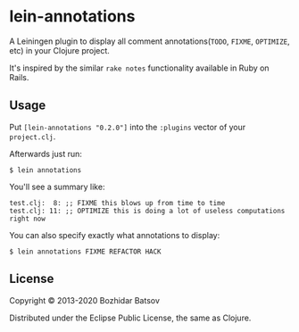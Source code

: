 # lein-annotations

A Leiningen plugin to display all comment annotations(`TODO`, `FIXME`,
`OPTIMIZE`, etc) in your Clojure project.

It's inspired by the similar `rake notes` functionality available in Ruby on Rails.

## Usage

Put `[lein-annotations "0.2.0"]` into the `:plugins` vector
of your `project.clj`.

Afterwards just run:

    $ lein annotations

You'll see a summary like:

```
test.clj:  8: ;; FIXME this blows up from time to time
test.clj: 11: ;; OPTIMIZE this is doing a lot of useless computations right now
```

You can also specify exactly what annotations to display:

    $ lein annotations FIXME REFACTOR HACK

## License

Copyright © 2013-2020 Bozhidar Batsov

Distributed under the Eclipse Public License, the same as Clojure.
